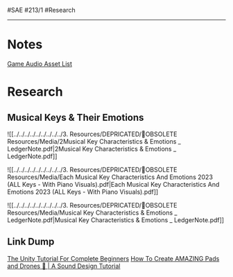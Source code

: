 #SAE #213/1 #Research 
- - -
# Notes
[Game Audio Asset List](https://docs.google.com/spreadsheets/d/1VRq3hrGfHCeSqw8IF9FQeyW3oMvljYcGHQQ8J_xKdX0/edit#gid=0)



# Research
## Musical Keys & Their Emotions
![[../../../../../../../../../3. Resources/DEPRICATED/🧹OBSOLETE Resources/Media/2Musical Key Characteristics & Emotions _ LedgerNote.pdf|2Musical Key Characteristics & Emotions _ LedgerNote.pdf]]

![[../../../../../../../../../3. Resources/DEPRICATED/🧹OBSOLETE Resources/Media/Each Musical Key Characteristics And Emotions 2023 (ALL Keys - With Piano Visuals).pdf|Each Musical Key Characteristics And Emotions 2023 (ALL Keys - With Piano Visuals).pdf]]

![[../../../../../../../../../3. Resources/DEPRICATED/🧹OBSOLETE Resources/Media/Musical Key Characteristics & Emotions _ LedgerNote.pdf|Musical Key Characteristics & Emotions _ LedgerNote.pdf]]






## Link Dump
[The Unity Tutorial For Complete Beginners](https://www.youtube.com/watch?v=XtQMytORBmM)
[How To Create AMAZING Pads and Drones 🌌 | A Sound Design Tutorial](https://www.youtube.com/watch?v=UShjYsGgWcM)

